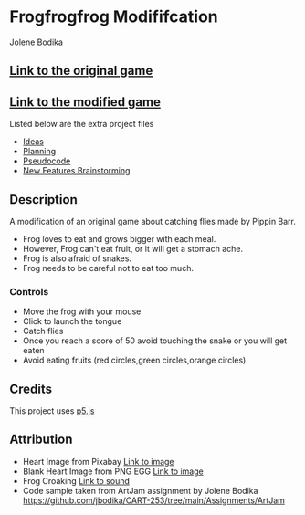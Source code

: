 # Frogfrogfrog Modififcation

Jolene Bodika

## [Link to the original game](https://pippinbarr.github.io/cart253-examples/topics/making/frogfrogfrog/index.html)

## [Link to the modified game](https://jbodika.github.io/CART-253/Assignments/ModJam/)

Listed below are the extra project files

- [Ideas](./ideas.md)
- [Planning](./planning.md)
- [Pseudocode](./pseudocode.md)
- [New Features Brainstorming](./new-features-ideas.md)

## Description

A modification of an original game about catching flies made by Pippin Barr.

- Frog loves to eat and grows bigger with each meal.
- However, Frog can't eat fruit, or it will get a stomach ache.
- Frog is also afraid of snakes.
- Frog needs to be careful not to eat too much.

### Controls

- Move the frog with your mouse
- Click to launch the tongue
- Catch flies
- Once you reach a score of 50 avoid touching the snake or you will get eaten
- Avoid eating fruits (red circles,green circles,orange circles)

## Credits

This project uses [p5.js](https://p5js.org/)

## Attribution

- Heart Image from Pixabay [Link to image](https://pixabay.com/illustrations/pixel-heart-heart-pixel-symbol-red-2779422/)
- Blank Heart Image from PNG EGG [Link to image](https://www.pngegg.com/en/png-cwvxw)
- Frog Croaking [Link to sound](https://www.soundsnap.com/frog_croaking_x1)
- Code sample taken from ArtJam assignment by Jolene Bodika https://github.com/jbodika/CART-253/tree/main/Assignments/ArtJam
